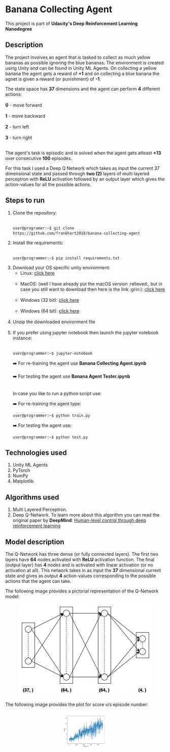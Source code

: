 # Banana Collecting Agent

This project is part of <b>Udacity's Deep Reinforcement Learning Nanodegree</b>

## Description

<p>The project involves an agent that is tasked to collect as much yellow bananas as possible ignoring the blue bananas. The environment is created using Unity and can be found in Unity ML Agents. On collecting a yellow banana the agent gets a reward of <b>+1</b> and on collecting a blue banana the agnet is given a reward (or punishment) of <b>-1</b>.</p>

<p>The state space has <b>37</b> dimensions and the agent can perform <b>4</b> different actions:<br><br>
  <b>0</b> - move forward <br><br>
  <b>1</b> - move backward <br><br>
  <b>2</b> - turn left <br><br>
  <b>3</b> - turn right <br><br>
</p>

<p>The agent's task is episodic and is solved when the agent gets atleast <b>+13</b> over consecutive <b>100</b> episodes.</p>

<p>For this task I used a Deep Q Network which takes as input the current 37 dimensional state and passed through <b>two (2)</b> layers of multi layered perceptron with <b>ReLU</b> activation followed by an output layer which gives the action-values for all the possible actions.</p>

## Steps to run

<ol>
  <li>Clone the repository:<br><br>
  
  ```console
  user@programer:~$ git clone https://github.com/frankhart2018/banana-collecting-agent
  ```
  
  </li>
  <li>Install the requirements:<br><br>
  
  ```console
  user@programmer:~$ pip install requirements.txt
  ```
  
  </li>
  <li>Download your OS specific unity environment:
    <ul>
      <li>Linux: <a href='https://s3-us-west-1.amazonaws.com/udacity-drlnd/P1/Banana/Banana_Linux.zip'>click here</a></li><br>
      <li>MacOS: (well I have already put the macOS version :relieved:, but in case you still want to download then here is the link :grin:): <a href='https://s3-us-west-1.amazonaws.com/udacity-drlnd/P1/Banana/Banana.app.zip'>click here</a></li><br>
      <li>Windows (32 bit): <a href='https://s3-us-west-1.amazonaws.com/udacity-drlnd/P1/Banana/Banana_Windows_x86.zip'>click here</a></li><br>
      <li>Windows (64 bit): <a href='https://s3-us-west-1.amazonaws.com/udacity-drlnd/P1/Banana/Banana_Windows_x86_64.zip'>click here </a></li><br>
    </ul>
  </li>
  
  <li>Unzip the downloaded environment file</li><br>
  <li>If you prefer using jupyter notebook then launch the jupyter notebook instance:<br><br>
  
  ```console
  user@programmer:~$ jupyter-notebook
  ```
  
  :arrow_right: For re-training the agent use <b>Banana Collecting Agent.ipynb</b><br><br>
  :arrow_right: For testing the agent use <b>Banana Agent Tester.ipynb</b><br><br>
  
  In case you like to run a python script use:<br>
  
  :arrow_right: For re-training the agent type:<br>
  
  ```console
  user@programmer:~$ python train.py
  ```
  
  :arrow_right: For testing the agent use:<br>
  
  ```console
  user@programmer:~$ python test.py
  ```
  
  </li>
</ol>

## Technologies used

<ol>
  <li>Unity ML Agents</li>
  <li>PyTorch</li>
  <li>NumPy</li>
  <li>Matplotlib</li>
</ol>

## Algorithms used

<ol>
  <li>Multi Layered Perceptron.</li>
  <li>Deep Q-Network. To learn more about this algorithm you can read the original paper by <b>DeepMind</b>: <a href='https://web.stanford.edu/class/psych209/Readings/MnihEtAlHassibis15NatureControlDeepRL.pdf'>Human-level control through deep reinforcement learning</a></li>
</ol>

## Model description

<p>The Q-Network has three dense (or fully connected layers). The first two layers have <b>64</b> nodes activated with <b>ReLU</b> activation function. The final (output layer) has <b>4</b> nodes and is activated with linear activation (or no activation at all). This network takes in as input the <b>37</b> dimensional current state and gives as output <b>4</b> action-values corresponding to the possible actions that the agent can take.</p>

<p>The following image provides a pictorial representation of the Q-Network model:</p>

<p align='center'>
  <img src='images/q-network.png' alt='Pictorial representation of Q-Network'>
</p>

<p>The following image provides the plot for score v/s episode number:</p>

<p align='center'>
  <img src='images/plot.png' alt='Plot for score v/s episode number' width='150'>
</p>
